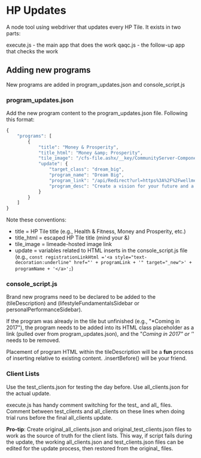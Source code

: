 # HP Updates

A node tool using webdriver that updates every HP Tile. It exists in two parts:

execute.js - the main app that does the work
qaqc.js - the follow-up app that checks the work

## Adding new programs
New programs are added in program_updates.json and console_script.js

### program_updates.json
Add the new program content to the program_updates.json file. Following this format:
```javascript
{
	"programs": [
		{
			"title": "Money & Prosperity",
			"title_html": "Money &amp; Prosperity",
			"tile_image": "/cfs-file.ashx/__key/CommunityServer-Components-PostAttachments/00-18-06-44-43/Money_5F00_Prosperity_5F00_Tile.png",
			"update": {
				"target_class": "dream_big",
				"program_name": "Dream Big",
				"program_link": "/api/Redirect?url=https%3A%2F%2Fwellmetricssurveys.secure.force.com%2FEvent%2FCoachingEventCheckin%3Fp%3D%5Be%5D%26cpName%3DDream%20Big%26participantCode%3D%5Bparticipantcode%5D%26eventType%3DIgnite%20Your%20Life",
				"program_desc": "Create a vision for your future and a plan to reach your dreams."
			}
		}
	]
}
```

Note these conventions:
* title = HP Tile title (e.g., Health & Fitness, Money and Prosperity, etc.)
* title_html = escaped HP Tile title (mind your &amp;)
* tile_image = limeade-hosted image link
* update = variables related to HTML inserts in the console_script.js file (e.g., `const registrationLinkHtml ='<a style="text-decoration:underline" href="' + programLink + '" target="_new">' + programName + '</a>';`)


### console_script.js
Brand new programs need to be declared to be added to the (tileDescription) and (lifestyleFundamentalsSidebar or personalPerformanceSidebar).

If the program was already in the tile but unfinished (e.g., "*Coming in 2017"), the program needs to be added into its HTML class placeholder as a link (pulled over from program_updates.json), and the "*Coming in 2017" or '*' needs to be removed.

Placement of program HTML within the tileDescription will be a __fun__ process of inserting relative to existing content. .insertBefore() will be your friend.

### Client Lists
Use the test_clients.json for testing the day before.
Use all_clients.json for the actual update.

execute.js has handy comment switching for the test_ and all_ files. Comment between test_clients and all_clients on these lines when doing trial runs before the final all_clients update.

__Pro-tip__:
Create original_all_clients.json and original_test_clients.json files to work as the source of truth for the client lists. This way, if script fails during the update, the working all_clients.json and test_clients.json files can be edited for the update process, then restored from the original_ files.